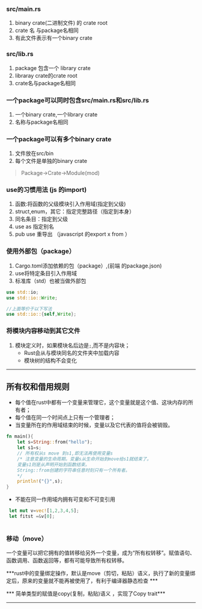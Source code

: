 ### src/main.rs
1. binary crate(二进制文件) 的 crate root
2. crate 名 与package名相同
3. 有此文件表示有一个binary crate

### src/lib.rs
1. package 包含一个 library crate
2. libraray crate的crate root
3. crate名与package名相同

### 一个package可以同时包含src/main.rs和src/lib.rs

1. 一个binary crate,一个library crate
2. 名称与package名相同

### 一个package可以有多个binary crate

1. 文件放在src/bin
2. 每个文件是单独的binary crate

>Package->Crate->Module(mod)

### use的习惯用法 (js 的import)
1. 函数:将函数的父级模块引入作用域(指定到父级)
2. struct,enum，其它：指定完整路径（指定到本身）
3. 同名条目：指定到父级
4. use   as  指定别名
5. pub use 重导出 （javascript 的export x from ）

### 使用外部包（package）
1. Cargo.toml添加依赖的包（package）,(前端 的package.json)
2. use将特定条目引入作用域
3. 标准库（std）也被当做外部包

```rust
use std::io;
use std::io::Write;

//上面等价于以下写法
use std::io::{self,Write};
```

### 将模块内容移动到其它文件
1. 模块定义时，如果模块名后边是`;`,而不是内容块；
	- Rust会从与模块同名的文件夹中加载内容
	- 模块树的结构不会变化

---
## 所有权和借用规则
- 每个值在rust中都有一个变量来管理它，这个变量就是这个值、这块内存的所有者；
- 每个值在同一个时间点上只有一个管理者；
- 当变量所在的作用域结束的时候，变量以及它代表的值将会被销毁。
```rust
fn main(){
	let s=String::from("hello");
	let s1=s;
	// 所有权从s move 到s1,即无法再使用变量s
	/* 注意变量的生命周期。变量s从生命开始到move给s1就结束了。
	变量s1则是从声明开始到函数结束。
	String::from创建的字符串任意时刻只有一个所有者。
	*/
	println!("{}",s);
}
```


- 不能在同一作用域内拥有可变和不可变引用
```rust
 let mut v=vec![1,2,3,4,5];
 let fitst =&v[0];
 
```
### 移动（move）

一个变量可以把它拥有的值转移给另外一个变量，成为“所有权转移”。赋值语句、函数调用、函数返回等，都有可能导致所有权转移。

***rust中的变量绑定操作，默认是move（剪切，粘贴）语义，执行了新的变量绑定后，原来的变量就不能再被使用了，有利于编译器静态检查 ***

*** 简单类型的赋值是copy(复制，粘贴)语义 ，实现了Copy trait***

---